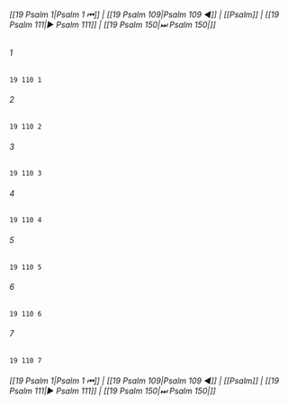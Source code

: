 
###### [[19 Psalm 1|Psalm 1 ⏮]] | [[19 Psalm 109|Psalm 109 ◀]] | [[Psalm]] | [[19 Psalm 111|▶ Psalm 111]] | [[19 Psalm 150|⏭ Psalm 150|]]

###### 1
``` verse
19 110 1 
```
###### 2
``` verse
19 110 2 
```
###### 3
``` verse
19 110 3 
```
###### 4
``` verse
19 110 4 
```
###### 5
``` verse
19 110 5 
```
###### 6
``` verse
19 110 6 
```
###### 7
``` verse
19 110 7 
```

###### [[19 Psalm 1|Psalm 1 ⏮]] | [[19 Psalm 109|Psalm 109 ◀]] | [[Psalm]] | [[19 Psalm 111|▶ Psalm 111]] | [[19 Psalm 150|⏭ Psalm 150|]]

